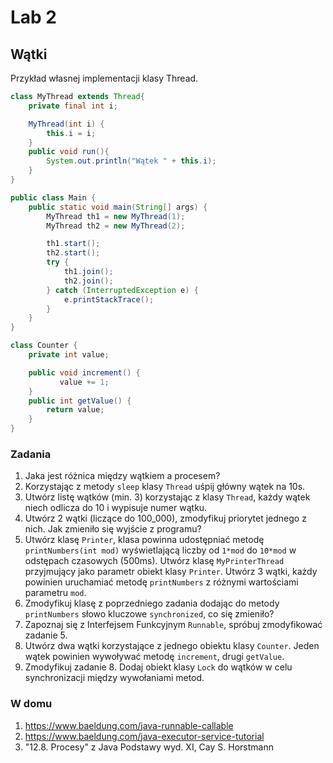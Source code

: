 # Lab 2
## Wątki 

Przykład własnej implementacji klasy Thread.
```java
class MyThread extends Thread{
    private final int i;

    MyThread(int i) {
        this.i = i;
    }
    public void run(){
        System.out.println("Wątek " + this.i);
    }
}

public class Main {
    public static void main(String[] args) {
        MyThread th1 = new MyThread(1);
        MyThread th2 = new MyThread(2);

        th1.start();
        th2.start();
        try {
            th1.join();
            th2.join();
        } catch (InterruptedException e) {
            e.printStackTrace();
        }
    }
}

```

```java
class Counter {
    private int value;

    public void increment() {
           value += 1;
    }
    public int getValue() {
        return value;
    }
}
```


### Zadania
1. Jaka jest różnica między wątkiem a procesem?
2. Korzystając z metody `sleep` klasy `Thread` uśpij główny wątek na 10s.
3. Utwórz listę wątków (min. 3) korzystając z klasy `Thread`, każdy wątek niech odlicza do 10 i wypisuje numer wątku.
4. Utwórz 2 wątki (liczące do 100_000), zmodyfikuj priorytet jednego z nich. Jak zmieniło się wyjście z programu?
5. Utwórz klasę `Printer`, klasa powinna udostępniać metodę `printNumbers(int mod)` wyświetlającą liczby od `1*mod` do `10*mod` w odstępach czasowych (500ms). Utwórz klasę `MyPrinterThread` przyjmujący jako parametr obiekt klasy `Printer`. Utwórz 3 wątki, każdy powinien uruchamiać metodę `printNumbers` z różnymi wartościami parametru `mod`. 
6. Zmodyfikuj klasę z poprzedniego zadania dodając do metody `printNumbers` słowo kluczowe `synchronized`, co się zmieniło?
7. Zapoznaj się z Interfejsem Funkcyjnym `Runnable`, spróbuj zmodyfikować zadanie 5.
8. Utwórz dwa wątki korzystające z jednego obiektu klasy `Counter`. Jeden wątek powinien wywoływać metodę `increment`, drugi `getValue`. 
9. Zmodyfikuj zadanie 8. Dodaj obiekt klasy `Lock` do wątków w celu synchronizacji między wywołaniami metod.

### W domu
1. https://www.baeldung.com/java-runnable-callable
2. https://www.baeldung.com/java-executor-service-tutorial
3. "12.8. Procesy" z Java Podstawy wyd. XI, Cay S. Horstmann
